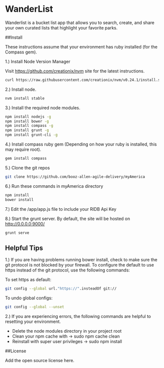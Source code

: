 # WanderList

Wanderlist is a bucket list app that allows you to search, create, and share your own curated lists that highlight your favorite parks.

##Install

These instructions assume that your environment has ruby installed (for the Compass gem).

1.) Install Node Version Manager

Visit https://github.com/creationix/nvm site for the latest instructions.

``` bash
curl https://raw.githubusercontent.com/creationix/nvm/v0.24.1/install.sh | bash
```

2.) Install node.
``` bash 
nvm install stable
```

3.) Install the required node modules.
``` bash
npm install nodejs -g
npm install bower -g
npm install compass -g
npm install grunt -g
npm install grunt-cli -g
```

4.) Install compass ruby gem (Depending on how your ruby is installed, this may require root).
``` bash
gem install compass
```

5.) Clone the git repos
```bash
git clone https://github.com/booz-allen-agile-delivery/myAmerica
```

6.) Run these commands in myAmerica directory
``` bash
npm install
bower install
```

7.) Edit the /app/app.js file to include your RIDB Api Key

8.) Start the grunt server.  By default, the site will be hosted on http://0.0.0.0:9000/
``` bash
grunt serve
```

## Helpful Tips

1.) If you are having problems running bower install, check to make sure the git protocol is not blocked by your firewall.  To configure the default to use https instead of the git protocol, use the following commands:

To set https as default:
``` bash
git config --global url."https://".insteadOf git://
```

To undo global configs:
``` bash
git config --global --unset
```

2.) If you are experiencing errors, the following commands are helpful to resetting your environment.

* Delete the node modules directory in your project root
* Clean your npm cache with → sudo npm cache clean
* Reinstall with super user privileges → sudo npm install

##License

Add the open source license here.
